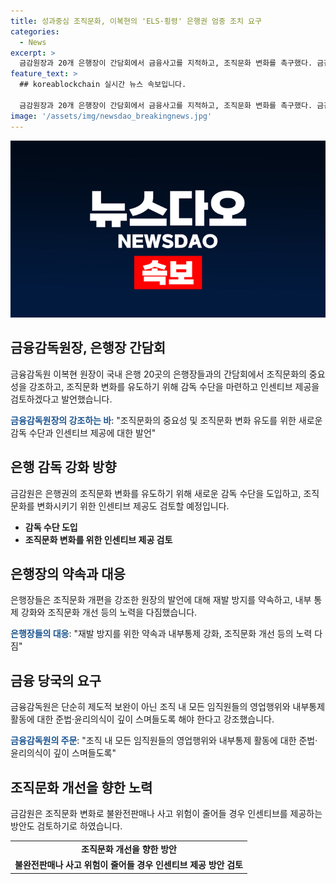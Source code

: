 ```yaml
---
title: 성과중심 조직문화, 이복현의 'ELS·횡령' 은행권 엄중 조치 요구
categories:
  - News
excerpt: >
  금감원장과 20개 은행장이 간담회에서 금융사고를 지적하고, 조직문화 변화를 촉구했다. 금감원은 새로운 감독 수단을 도입하고 인센티브를 고려하며, 은행장들은 재발 방지를 약속했다. 불완전판매와 금융사고로 인한 존립기반 위협과 영업·운영위험 손실로 은행산업 평판 저하 우려가 제기됐다. 금감원은 해외 감독 사례를 참고하여 조직문화 변화를 유도할 예정이며, 운영위험에 대한 인센티브도 검토 중이다.
feature_text: >
  ## koreablockchain 실시간 뉴스 속보입니다.

  금감원장과 20개 은행장이 간담회에서 금융사고를 지적하고, 조직문화 변화를 촉구했다. 금감원은 새로운 감독 수단을 도입하고 인센티브를 고려하며, 은행장들은 재발 방지를 약속했다. 불완전판매와 금융사고로 인한 존립기반 위협과 영업·운영위험 손실로 은행산업 평판 저하 우려가 제기됐다. 금감원은 해외 감독 사례를 참고하여 조직문화 변화를 유도할 예정이며, 운영위험에 대한 인센티브도 검토 중이다.
image: '/assets/img/newsdao_breakingnews.jpg'
---
```


<p><img src="/assets/img/newsdao_breakingnews.jpg" alt="koreablockchain 속보" /></p>

<h2 data-ke-size="size26">금융감독원장, 은행장 간담회</h2>

<p>금융감독원 이복현 원장이 국내 은행 20곳의 은행장들과의 간담회에서 조직문화의 중요성을 강조하고, 조직문화 변화를 유도하기 위해 감독 수단을 마련하고 인센티브 제공을 검토하겠다고 발언했습니다.</p>

<p data-ke-size="size16"><b><span style="color: #1a5490;">금융감독원장의 강조하는 바</span></b>: "조직문화의 중요성 및 조직문화 변화 유도를 위한 새로운 감독 수단과 인센티브 제공에 대한 발언"</p>

<h2 data-ke-size="size26">은행 감독 강화 방향</h2>

<p>금감원은 은행권의 조직문화 변화를 유도하기 위해 새로운 감독 수단을 도입하고, 조직문화를 변화시키기 위한 인센티브 제공도 검토할 예정입니다.</p>

<ul>
  <li><b>감독 수단 도입</b></li>
  <li><b>조직문화 변화를 위한 인센티브 제공 검토</b></li>
</ul>

<h2 data-ke-size="size26">은행장의 약속과 대응</h2>

<p>은행장들은 조직문화 개편을 강조한 원장의 발언에 대해 재발 방지를 약속하고, 내부 통제 강화와 조직문화 개선 등의 노력을 다짐했습니다.</p>

<p data-ke-size="size16"><b><span style="color: #1a5490;">은행장들의 대응</span></b>: "재발 방지를 위한 약속과 내부통제 강화, 조직문화 개선 등의 노력 다짐"</p>

<h2 data-ke-size="size26">금융 당국의 요구</h2>

<p>금융감독원은 단순히 제도적 보완이 아닌 조직 내 모든 임직원들의 영업행위와 내부통제 활동에 대한 준법·윤리의식이 깊이 스며들도록 해야 한다고 강조했습니다.</p>

<p data-ke-size="size16"><b><span style="color: #1a5490;">금융감독원의 주문</span></b>: "조직 내 모든 임직원들의 영업행위와 내부통제 활동에 대한 준법·윤리의식이 깊이 스며들도록"</p>

<h2 data-ke-size="size26">조직문화 개선을 향한 노력</h2>

<p>금감원은 조직문화 변화로 불완전판매나 사고 위험이 줄어들 경우 인센티브를 제공하는 방안도 검토하기로 하였습니다.</p>

<table>
  <tr>
    <td style="text-align: center; height: 17px;"><b>조직문화 개선을 향한 방안</b></td>
  </tr>
  <tr>
    <td style="text-align: center; height: 17px;"><b>불완전판매나 사고 위험이 줄어들 경우 인센티브 제공 방안 검토</b></td>
  </tr>
</table>

